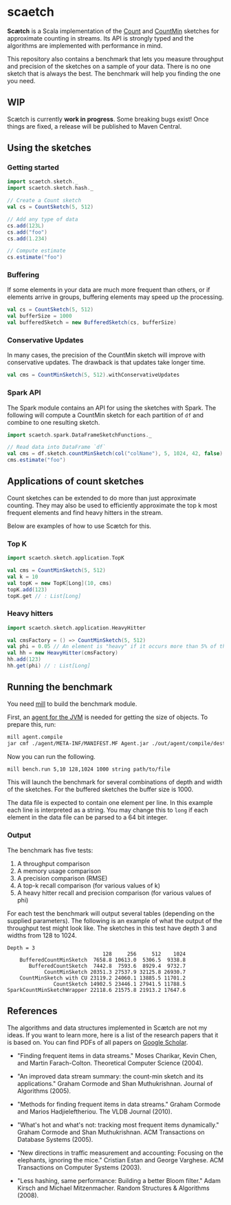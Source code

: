 # scaetch
**Scætch** is a Scala implementation of the [Count](https://www.cs.rutgers.edu/~farach/pubs/FrequentStream.pdf) 
and [CountMin](https://7797b024-a-62cb3a1a-s-sites.googlegroups.com/site/countminsketch/cm-latin.pdf) sketches for approximate counting in streams. Its API is strongly typed and the algorithms are implemented with performance in mind.

This repository also contains a benchmark that lets you measure throughput and precision of the sketches on a sample of your data. There is no one sketch that is always the best. The benchmark will help you finding the one you need.

## WIP
Scætch is currently **work in progress**. Some breaking bugs exist! Once things are fixed, a release will be published to Maven Central.

## Using the sketches
### Getting started
```scala
import scaetch.sketch._
import scaetch.sketch.hash._

// Create a Count sketch
val cs = CountSketch(5, 512)

// Add any type of data
cs.add(123L)
cs.add("foo")
cs.add(1.234)

// Compute estimate
cs.estimate("foo")
```

### Buffering
If some elements in your data are much more frequent than others, or if elements arrive in groups, buffering elements may speed up the processing.
```scala
val cs = CountSketch(5, 512)
val bufferSize = 1000
val bufferedSketch = new BufferedSketch(cs, bufferSize)
```

### Conservative Updates
In many cases, the precision of the CountMin sketch will improve with conservative updates. The drawback is that updates take longer time.
```scala
val cms = CountMinSketch(5, 512).withConservativeUpdates
```

### Spark API
The Spark module contains an API for using the sketches with Spark. The following will compute a CountMin sketch for each partition of `df` and combine to one resulting sketch.
```scala
import scaetch.spark.DataFrameSketchFunctions._

// Read data into DataFrame `df`
val cms = df.sketch.countMinSketch(col("colName"), 5, 1024, 42, false)
cms.estimate("foo")
```

## Applications of count sketches
Count sketches can be extended to do more than just approximate counting. They may also be used to efficiently 
approximate the top k most frequent elements and find heavy hitters in the stream.

Below are examples of how to use Scætch for this.

### Top K
```scala
import scaetch.sketch.application.TopK

val cms = CountMinSketch(5, 512)
val k = 10
val topK = new TopK[Long](10, cms)
topK.add(123)
topK.get // : List[Long]
```

### Heavy hitters
```scala
import scaetch.sketch.application.HeavyHitter

val cmsFactory = () => CountMinSketch(5, 512)
val phi = 0.05 // An element is "heavy" if it occurs more than 5% of the time
val hh = new HeavyHitter(cmsFactory)
hh.add(123)
hh.get(phi) // : List[Long]
```

## Running the benchmark
You need [mill](https://github.com/lihaoyi/mill) to build the benchmark 
module.

First, an [agent for the JVM](https://www.baeldung.com/java-size-of-object) is needed for getting the size of objects. To prepare this, run:

```bash
mill agent.compile
jar cmf ./agent/META-INF/MANIFEST.MF Agent.jar ./out/agent/compile/dest/classes/agent/Agent.class
```

Now you can run the following.

```bash
mill bench.run 5,10 128,1024 1000 string path/to/file
```

This will launch the benchmark for several combinations of depth and width 
of the sketches. For the buffered sketches the buffer size is 1000.

The data file is expected to contain one element per line. In this example 
each line is interpreted as a string. You may change this to `long` if each 
element in the data file can be parsed to a 64 bit integer.

### Output
The benchmark has five tests:
1. A throughput comparison
2. A memory usage comparison
3. A precision comparison (RMSE)
4. A top-k recall comparison (for various values of k)
5. A heavy hitter recall and precision comparison (for various values of phi)

For each test the benchmark will output several tables (depending on the supplied parameters). The following is an example of what the output of the throughput test might look like. The sketches in this test have depth 3 and widths from 128 to 1024.

```
Depth = 3
                               128     256     512    1024
    BufferedCountMinSketch  7658.8 10613.0  5306.5  9338.8
       BufferedCountSketch  7442.8  7593.6  8929.4  9732.7
            CountMinSketch 20351.3 27537.9 32125.8 26930.7
    CountMinSketch with CU 23119.2 24060.1 13885.5 11701.2
               CountSketch 14902.5 23446.1 27941.5 11788.5
SparkCountMinSketchWrapper 22118.6 21575.8 21913.2 17647.6
```

## References
The algorithms and data structures implemented in Scætch are not my ideas. If you want to learn more, here is a list of 
the research papers that it is based on. You can find PDFs of all papers on [Google Scholar](http://scholar.google.com).

- "Finding frequent items in data streams." Moses Charikar, Kevin Chen, and Martin Farach-Colton. Theoretical Computer Science (2004).

- "An improved data stream summary: the count-min sketch and its applications." Graham Cormode and Shan Muthukrishnan. Journal of Algorithms (2005).

- "Methods for finding frequent items in data streams." Graham Cormode and Marios Hadjieleftheriou. The VLDB Journal (2010).

- "What's hot and what's not: tracking most frequent items dynamically." Graham Cormode and Shan Muthukrishnan. ACM Transactions on Database Systems (2005).

- "New directions in traffic measurement and accounting: Focusing on the elephants, ignoring the mice." Cristian Estan and George Varghese. ACM Transactions on Computer Systems (2003).

- "Less hashing, same performance: Building a better Bloom filter." Adam Kirsch and Michael Mitzenmacher. Random Structures & Algorithms (2008).

